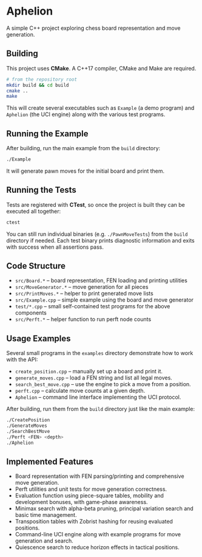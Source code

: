 # Aphelion

A simple C++ project exploring chess board representation and move generation.

## Building

This project uses **CMake**. A C++17 compiler, CMake and Make are required.

```bash
# from the repository root
mkdir build && cd build
cmake ..
make
```

This will create several executables such as `Example` (a demo program) and `Aphelion` (the UCI engine) along with the various test programs.

## Running the Example

After building, run the main example from the `build` directory:

```bash
./Example
```

It will generate pawn moves for the initial board and print them.

## Running the Tests

Tests are registered with **CTest**, so once the project is built they can be
executed all together:

```bash
ctest
```

You can still run individual binaries (e.g. `./PawnMoveTests`) from the `build`
directory if needed. Each test binary prints diagnostic information and exits
with success when all assertions pass.

## Code Structure

- `src/Board.*` – board representation, FEN loading and printing utilities
- `src/MoveGenerator.*` – move generation for all pieces
- `src/PrintMoves.*` – helper to print generated move lists
- `src/Example.cpp` – simple example using the board and move generator
- `test/*.cpp` – small self-contained test programs for the above components
- `src/Perft.*` – helper function to run perft node counts

## Usage Examples

Several small programs in the `examples` directory demonstrate how to work with
the API:

- `create_position.cpp` – manually set up a board and print it.
- `generate_moves.cpp` – load a FEN string and list all legal moves.
- `search_best_move.cpp` – use the engine to pick a move from a position.
- `perft.cpp` – calculate move counts at a given depth.
- `Aphelion` – command line interface implementing the UCI protocol.

After building, run them from the `build` directory just like the main example:

```bash
./CreatePosition
./GenerateMoves
./SearchBestMove
./Perft <FEN> <depth>
./Aphelion
```

## Implemented Features

- Board representation with FEN parsing/printing and comprehensive move generation.
- Perft utilities and unit tests for move generation correctness.
- Evaluation function using piece-square tables, mobility and development bonuses, with game-phase awareness.
- Minimax search with alpha-beta pruning, principal variation search and basic time management.
- Transposition tables with Zobrist hashing for reusing evaluated positions.
- Command-line UCI engine along with example programs for move generation and search.
- Quiescence search to reduce horizon effects in tactical positions.


